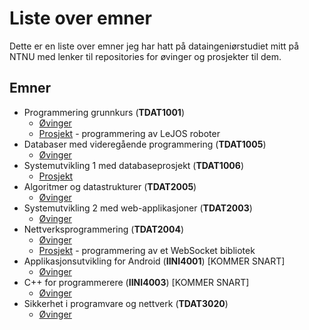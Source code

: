 # Liste over emner
Dette er en liste over emner jeg har hatt på dataingeniørstudiet mitt på NTNU med lenker til repositories for øvinger og prosjekter til dem.

## Emner
- Programmering grunnkurs (**TDAT1001**)
  - [Øvinger](https://github.com/Knutakir/Programmering-grunnkurs)
  - [Prosjekt](https://github.com/Knutakir/Legoboys-15) - programmering av LeJOS roboter
- Databaser med videregående programmering (**TDAT1005**)
  - [Øvinger](https://github.com/Knutakir/Databaser-med-videregaaende-programmering)
- Systemutvikling 1 med databaseprosjekt (**TDAT1006**)
  - [Prosjekt](https://github.com/Team14-TheBrogrammers/Systemutviklingsprosjekt)
- Algoritmer og datastrukturer (**TDAT2005**)
  - [Øvinger](https://github.com/Knutakir/Algoritmer-og-datastrukturer)
- Systemutvikling 2 med web-applikasjoner (**TDAT2003**)
  - [Øvinger](https://github.com/Knutakir/Systemutvikling-2)
- Nettverksprogrammering (**TDAT2004**)
  - [Øvinger](https://github.com/Knutakir/Nettverksprogrammering)
  - [Prosjekt](https://github.com/ingunnsund/Python-WebSocket) - programmering av et WebSocket bibliotek
- Applikasjonsutvikling for Android (**IINI4001**) [KOMMER SNART]
  - [Øvinger]()
- C++ for programmerere (**IINI4003**) [KOMMER SNART]
  - [Øvinger]()
- Sikkerhet i programvare og nettverk (**TDAT3020**)
  - [Øvinger](https://github.com/Knutakir/Sikkerhet-i-programvare-og-nettverk)
